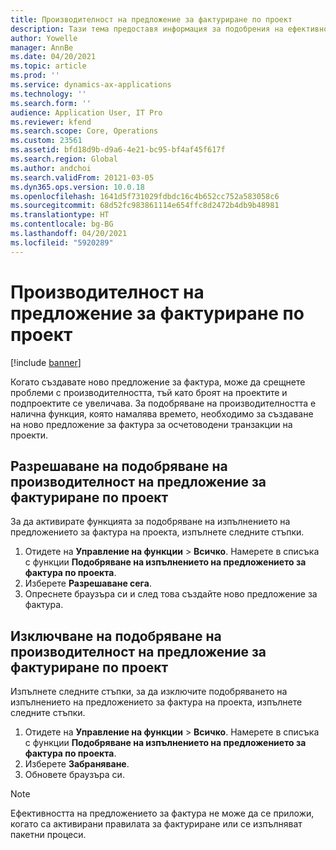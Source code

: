 ```yaml
---
title: Производителност на предложение за фактуриране по проект
description: Тази тема предоставя информация за подобрения на ефективността на предложенията за фактури по проекта.
author: Yowelle
manager: AnnBe
ms.date: 04/20/2021
ms.topic: article
ms.prod: ''
ms.service: dynamics-ax-applications
ms.technology: ''
ms.search.form: ''
audience: Application User, IT Pro
ms.reviewer: kfend
ms.search.scope: Core, Operations
ms.custom: 23561
ms.assetid: bfd18d9b-d9a6-4e21-bc95-bf4af45f617f
ms.search.region: Global
ms.author: andchoi
ms.search.validFrom: 20121-03-05
ms.dyn365.ops.version: 10.0.18
ms.openlocfilehash: 1641d5f731029fdbdc16c4b652cc752a583058c6
ms.sourcegitcommit: 68d52fc983861114e654ffc8d2472b4db9b48981
ms.translationtype: HT
ms.contentlocale: bg-BG
ms.lasthandoff: 04/20/2021
ms.locfileid: "5920289"
---
```

# <a name="project-invoice-proposal-performance"></a>Производителност на предложение за фактуриране по проект

[!include [banner](../includes/banner.md)]

Когато създавате ново предложение за фактура, може да срещнете проблеми с производителността, тъй като броят на проектите и подпроектите се увеличава. За подобряване на производителността е налична функция, която намалява времето, необходимо за създаване на ново предложение за фактура за осчетоводени транзакции на проекти.

## <a name="enable-project-invoice-proposal-performance-enhancement"></a>Разрешаване на подобряване на производителност на предложение за фактуриране по проект
За да активирате функцията за подобряване на изпълнението на предложението за фактура на проекта, изпълнете следните стъпки.

1.  Отидете на **Управление на функции** > **Всичко**. Намерете в списъка с функции **Подобряване на изпълнението на предложението за фактура по проекта**.
2.  Изберете **Разрешаване сега**.
3.  Опреснете браузъра си и след това създайте ново предложение за фактура.

## <a name="turn-off-project-invoice-proposal-performance-enhancement"></a>Изключване на подобряване на производителност на предложение за фактуриране по проект
Изпълнете следните стъпки, за да изключите подобряването на изпълнението на предложението за фактура на проекта, изпълнете следните стъпки.

1.  Отидете на **Управление на функции** > **Всичко**. Намерете в списъка с функции **Подобряване на изпълнението на предложението за фактура по проекта**.
2.  Изберете **Забраняване**.
3.  Обновете браузъра си.

> [!NOTE]
> Ефективността на предложението за фактура не може да се приложи, когато са активирани правилата за фактуриране или се изпълняват пакетни процеси.
